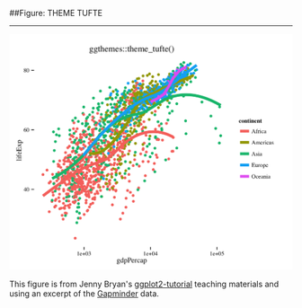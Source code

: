 ##Figure: THEME TUFTE
***
![`0039_theme-tufte`](0039_theme-tufte.png)

This figure is from Jenny Bryan's [ggplot2-tutorial](https://github.com/jennybc/ggplot2-tutorial) teaching materials and using an excerpt of the [Gapminder](https://github.com/jennybc/gapminder) data.
